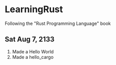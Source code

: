 # LearningRust
Following the "Rust Programming Language" book

## Sat Aug 7, 2133
1. Made a Hello World
2. Made a hello_cargo
